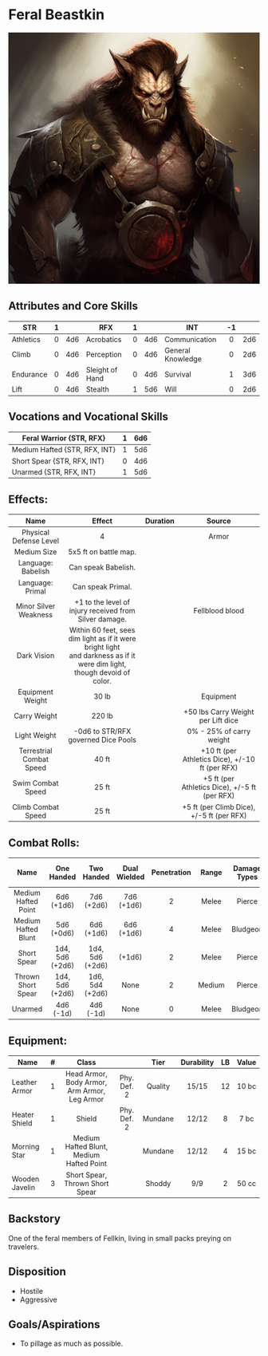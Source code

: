 # Feral Beastkin

![alt_text](FeralBeastkin.png)

## Attributes and Core Skills

| STR       |   1   |       | RFX             |   1   |       | INT               |  -1   |       |
| --------- | :---: | :---: | --------------- | :---: | :---: | ----------------- | :---: | :---: |
| Athletics |   0   |  4d6  | Acrobatics      |   0   |  4d6  | Communication     |   0   |  2d6  |
| Climb     |   0   |  4d6  | Perception      |   0   |  4d6  | General Knowledge |   0   |  2d6  |
| Endurance |   0   |  4d6  | Sleight of Hand |   0   |  4d6  | Survival          |   1   |  3d6  |
| Lift      |   0   |  4d6  | Stealth         |   1   |  5d6  | Will              |   0   |  2d6  |

## Vocations and Vocational Skills

| Feral Warrior {STR, RFX}      |   1   |  6d6  |
| ----------------------------- | :---: | :---: |
| Medium Hafted {STR, RFX, INT} |   1   |  5d6  |
| Short Spear {STR, RFX, INT}   |   0   |  4d6  |
| Unarmed {STR, RFX, INT}       |   1   |  5d6  |

## Effects:

|          Name           |                                                            Effect                                                            | Duration |                                                      Source                                                      |
| :---------------------: | :--------------------------------------------------------------------------------------------------------------------------: | :------: | :--------------------------------------------------------------------------------------------------------------: |
| Physical Defense Level  |                                                              4                                                               |          |                                                      Armor                                                       |
|       Medium Size       |                                                    5x5 ft on battle map.                                                     |          |                                                                                                                  |
|   Language: Babelish    |                                                     Can speak Babelish.                                                      |          |                                                                                                                  |
|    Language: Primal     |                                                      Can speak Primal.                                                       |          |                                                                                                                  |
|  Minor Silver Weakness  |                                    +1 to the level of injury received from Silver damage.                                    |          |                                                 Fellblood blood                                                  |
|       Dark Vision       | Within 60 feet, sees dim light as if it were bright light<br />and darkness as if it were dim light, though devoid of color. |          |                                                                                                                  |
|    Equipment Weight     |                                                            30 lb                                                             |          |                                                    Equipment                                                     |
|  Carry Weight  |                                                            220 lb                                                            |          | +50 lbs Carry Weight per Lift dice |
|      Light Weight       |                                               -0d6 to STR/RFX governed Dice Pools                                                |          |                                             0% - 25% of carry weight                                             |
| Terrestrial Combat Speed |                                                            40 ft                                                             |          |                            +10 ft (per Athletics Dice), +/-10 ft (per RFX)                             |
|   Swim Combat Speed   |                                                            25 ft                                                             |          |                             +5 ft (per Athletics Dice), +/-5 ft (per RFX)                             |
|  Climb Combat Speed   |                                                            25 ft                                                             |          |                               +5 ft (per Climb Dice), +/-5 ft (per RFX)                               |

## Combat Rolls:

|        Name         |   One<br />Handed    |   Two<br />Handed    | Dual<br />Wielded | Penetration | Range  | Damage<br />Types | Engageable<br />Opponents | Area Of<br />Effect | Resource<br />Class |
| :-----------------: | :------------------: | :------------------: | :---------------: | :---------: | :----: | :---------------: | :-----------------------: | :-----------------: | :-----------------: |
| Medium Hafted Point |   6d6<br />(+1d6)    |   7d6<br />(+2d6)    |  7d6<br />(+1d6)  |      2      | Melee  |      Pierce       |           Rapid           |        None         |        None         |
| Medium Hafted Blunt |   5d6<br />(+0d6)    |   6d6<br />(+1d6)    |  6d6<br />(+1d6)  |      4      | Melee  |     Bludgeon      |           Rapid           |        None         |        None         |
|     Short Spear     | 1d4, 5d6<br />(+2d6) | 1d4, 5d6<br />(+2d6) |      (+1d6)       |      2      | Melee  |      Pierce       |        Spear Rapid        |        None         |        None         |
| Thrown Short Spear  | 1d4, 5d6<br />(+2d6) | 1d6, 5d4<br />(+2d6) |       None        |      2      | Medium |      Pierce       |         Standard          |        None         |        None         |
|       Unarmed       |    4d6<br />(-1d)    |    4d6<br />(-1d)    |       None        |      0      | Melee  |     Bludgeon      |           Rapid           |        None         |        None         |

## Equipment:

| Name                 |   #   |                    Class                     |             |  Tier   | Durability |  LB   | Value |
| -------------------- | :---: | :------------------------------------------: | :---------: | :-----: | :--------: | :---: | :---: |
| Leather Armor        |   1   | Head Armor, Body Armor, Arm Armor, Leg Armor | Phy. Def. 2 | Quality |   15/15    |  12   | 10 bc |
| Heater Shield        |   1   |                    Shield                    | Phy. Def. 2 | Mundane |   12/12    |   8   | 7 bc  |
| Morning Star         |   1   |   Medium Hafted Blunt, Medium Hafted Point   |             | Mundane |   12/12    |   4   | 15 bc |
| Wooden Javelin |   3   |       Short Spear, Thrown Short Spear        |             | Shoddy  |    9/9     |   2   | 50 cc |

## Backstory

One of the feral members of Fellkin, living in small packs preying on travelers.

## Disposition

- Hostile
- Aggressive

## Goals/Aspirations

- To pillage as much as possible.
